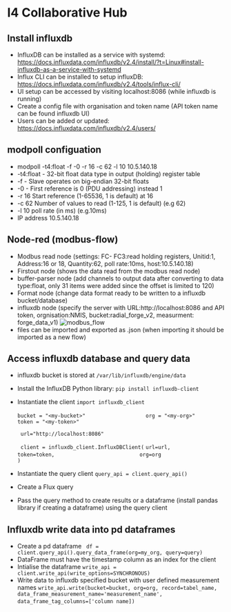 # I4 Collaborative Hub

## Install influxdb
- InfluxDB can be installed as a service with systemd:
    https://docs.influxdata.com/influxdb/v2.4/install/?t=Linux#install-influxdb-as-a-service-with-systemd
- Influx CLI can be installed to setup influxDB:
    https://docs.influxdata.com/influxdb/v2.4/tools/influx-cli/
- UI setup can be accessed by visiting localhost:8086 (while influxdb is running)
- Create a config file with organisation and token name (API token name can be found influxdb UI)
- Users can be added or updated:
    https://docs.influxdata.com/influxdb/v2.4/users/
    
## modpoll configuation
- modpoll -t4:float -f -0 -r 16 -c 62 -l 10 10.5.140.18
- -t4:float - 32-bit float data type in output (holding) register table
- -f - Slave operates on big-endian 32-bit floats
- -0 - First reference is 0 (PDU addressing) instead 1
- -r 16 Start reference (1-65536, 1 is default) at 16
- -c 62 Number of values to read (1-125, 1 is default) (e.g 62)
- -l 10 poll rate (in ms) (e.g.10ms)
- IP address 10.5.140.18

## Node-red (modbus-flow)
- Modbus read node (settings: FC- FC3:read holding registers, Unitid:1, Address:16 or 18, Quantity:62, poll rate:10ms, host:10.5.140.18)
- Firstout node (shows the data read from the modbus read node)
- buffer-parser node (add channels to output data after converting to data type:float, only 31 items were added since the offset is limited to 120)
- Format node (change data format ready to be written to a influxdb bucket/database)
- influxdb node (specify the server with URL:http://localhost:8086 and API token, orgnisation:NMIS, bucket:radial_forge_v2, measurment: forge_data_v1)
![modbus_flow](../images/modbus_flow_node_red.png)
- files can be imported and exported as .json (when importing it should be imported as a new flow)

## Access influxdb database and query data
- influxdb bucket is stored at 
    ```/var/lib/influxdb/engine/data```
- Install the InfluxDB Python library:
    ```pip install influxdb-client```
- Instantiate the client
    ```import influxdb_client                   ```
       
    ```bucket = "<my-bucket>"                   ```
    ```org = "<my-org>"                         ```
    ```token = "<my-token>"                     ```

    ```  url="http://localhost:8086"            ```

    ``` client = influxdb_client.InfluxDBClient(```
    ``` url=url,                                ```
    ``` token=token,                            ```
    ```org=org                                  ```
    ```)                                        ```
- Instantiate the query client
    ```query_api = client.query_api()```
- Create a Flux query
- Pass the query method to create results or a dataframe (install pandas library if creating a dataframe) using the query client

## Influxdb write data into pd dataframes
- Create a pd dataframe
``` df = client.query_api().query_data_frame(org=my_org, query=query)```
- DataFrame must have the timestamp column as an index for the client
- Intialise the dataframe
```write_api = client.write_api(write_options=SYNCHRONOUS)```
- Write data to influxdb specified bucket with user defined measurement names
```write_api.write(bucket=bucket, org=org, record=tabel_name, data_frame_measurement_name='measurement_name',```
                    ```data_frame_tag_columns=['column name])```

